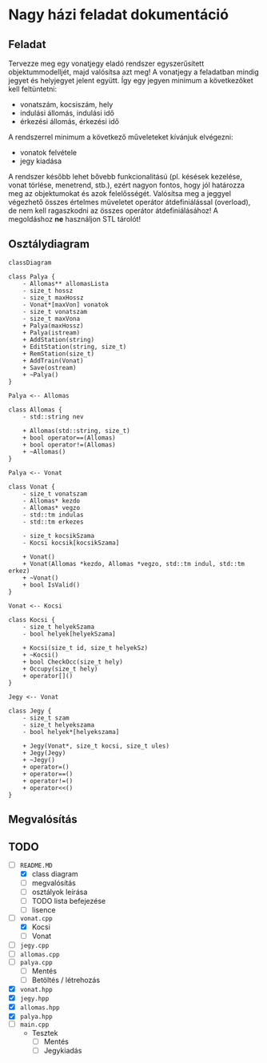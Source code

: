 # Nagy házi feladat dokumentáció
## Feladat

Tervezze meg egy vonatjegy eladó rendszer egyszerűsített objektummodelljét, majd valósítsa azt meg! A vonatjegy a feladatban mindig jegyet és helyjegyet jelent együtt. Így egy jegyen minimum a következőket kell feltüntetni:

- vonatszám, kocsiszám, hely
- indulási állomás, indulási idő
- érkezési állomás, érkezési idő

A rendszerrel minimum a következő műveleteket kívánjuk elvégezni:

- vonatok felvétele
- jegy kiadása

A rendszer később lehet bővebb funkcionalitású (pl. késések kezelése, vonat törlése, menetrend, stb.), ezért nagyon fontos, hogy jól határozza meg az objektumokat és azok felelősségét.
Valósítsa meg a jeggyel végezhető összes értelmes műveletet operátor átdefiniálással (overload), de nem kell ragaszkodni az összes operátor átdefiniálásához! A megoldáshoz **ne** használjon STL tárolót!

## Osztálydiagram

```mermaid
classDiagram

class Palya {
    - Allomas** allomasLista
    - size_t hossz
    - size_t maxHossz
    - Vonat*[maxVon] vonatok
    - size_t vonatszam
    - size_t maxVona
    + Palya(maxHossz)
    + Palya(istream)
    + AddStation(string)
    + EditStation(string, size_t)
    + RemStation(size_t)
    + AddTrain(Vonat)
    + Save(ostream)
    + ~Palya()
}

Palya <-- Allomas

class Allomas {
	- std::string nev

    + Allomas(std::string, size_t)
    + bool operator==(Allomas)
    + bool operator!=(Allomas)
    + ~Allomas()
}

Palya <-- Vonat

class Vonat {
	- size_t vonatszam
	- Allomas* kezdo
	- Allomas* vegzo
	- std::tm indulas
	- std::tm erkezes

	- size_t kocsikSzama
	- Kocsi kocsik[kocsikSzama]

	+ Vonat()
	+ Vonat(Allomas *kezdo, Allomas *vegzo, std::tm indul, std::tm erkez)
	+ ~Vonat()
	+ bool IsValid()
}

Vonat <-- Kocsi

class Kocsi {
	- size_t helyekSzama
	- bool helyek[helyekSzama]

	+ Kocsi(size_t id, size_t helyekSz)
	+ ~Kocsi()
	+ bool CheckOcc(size_t hely)
	+ Occupy(size_t hely)
	+ operator[]()
}

Jegy <-- Vonat

class Jegy {
	- size_t szam
	- size_t helyekszama
	- bool helyek*[helyekszama]

	+ Jegy(Vonat*, size_t kocsi, size_t ules)
	+ Jegy(Jegy)
	+ ~Jegy()
	+ operator=()
	+ operator==()
	+ operator!=()
	+ operator<<()
}
```

## Megvalósítás


## TODO 

- [ ] `README.MD`
  - [x] class diagram
  - [ ] megvalósítás
  - [ ] osztályok leírása
  - [ ] TODO lista befejezése
  - [ ] lisence
- [ ] `vonat.cpp`
  - [x] Kocsi
  - [ ] Vonat
- [ ] `jegy.cpp`
- [ ] `allomas.cpp`
- [ ] `palya.cpp`
  - [ ] Mentés
  - [ ] Betöltés / létrehozás
- [x] `vonat.hpp`
- [x] `jegy.hpp`
- [x] `allomas.hpp`
- [x] `palya.hpp`
- [ ] `main.cpp`
  - Tesztek
    - [ ] Mentés
    - [ ] Jegykiadás 